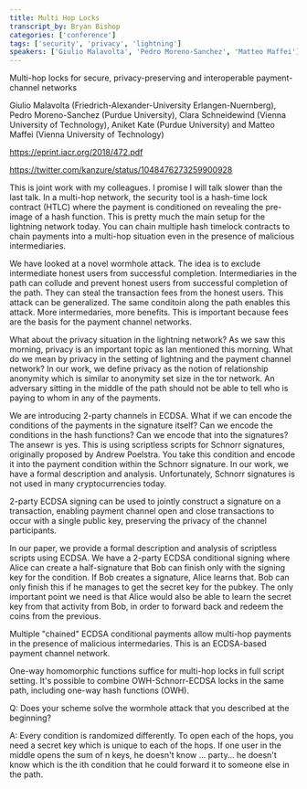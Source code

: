 ```yaml
---
title: Multi Hop Locks
transcript_by: Bryan Bishop
categories: ['conference']
tags: ['security', 'privacy', 'lightning']
speakers: ['Giulio Malavolta', 'Pedro Moreno-Sanchez', 'Matteo Maffei']
---
```


Multi-hop locks for secure, privacy-preserving and interoperable payment-channel networks

Giulio Malavolta (Friedrich-Alexander-University Erlangen-Nuernberg), Pedro Moreno-Sanchez (Purdue University), Clara Schneidewind (Vienna University of Technology), Aniket Kate (Purdue University) and Matteo Maffei (Vienna University of Technology)

<https://eprint.iacr.org/2018/472.pdf>

<https://twitter.com/kanzure/status/1048476273259900928>

This is joint work with my colleagues. I promise I will talk slower than the last talk. In a multi-hop network, the security tool is a hash-time lock contract (HTLC) where the payment is conditioned on revealing the pre-image of a hash function. This is pretty much the main setup for the lightning network today. You can chain multiple hash timelock contracts to chain payments into a multi-hop situation even in the presence of malicious intermediaries.

We have looked at a novel wormhole attack. The idea is to exclude intermediate honest users from successful completion. Intermediaries in the path can collude and prevent honest users from successful completion of the path. They can steal the transaction fees from the honest users. This attack can be generalized. The same conditoin along the path enables this attack. More intermedaries, more benefits. This is important because fees are the basis for the payment channel networks.

What about the privacy situation in the lightning network? As we saw this morning, privacy is an important topic as Ian mentioned this morning. What do we mean by privacy in the setting of lightning and the payment channel network? In our work, we define privacy as the notion of relationship anonymity which is similar to anonymity set size in the tor network. An adversary sitting in the middle of the path should not be able to tell who is paying to whom in any of the payments.

We are introducing 2-party channels in ECDSA. What if we can encode the conditions of the payments in the signature itself? Can we encode the conditions in the hash functions? Can we encode that into the signatures? The ansewr is yes. This is using scriptless scripts for Schnorr signatures, originally proposed by Andrew Poelstra. You take this condition and encode it into the payment condition within the Schnorr signature. In our work, we have a formal description and analysis. Unfortunately, Schnorr signatures is not used in many cryptocurrencies today.

2-party ECDSA signing can be used to jointly construct a signature on a transaction, enabling payment channel open and close transactions to occur with a single public key, preserving the privacy of the channel participants.

In our paper, we provide a formal description and analysis of scriptless scripts using ECDSA. We have a 2-party ECDSA conditional signing where Alice can create a half-signature that Bob can finish only with the signing key for the condition. If Bob creates a signature, Alice learns that. Bob can only finish this if he manages to get the secret key for the pubkey. The only important point we need is that Alice would also be able to learn the secret key from that activity from Bob, in order to forward back and redeem the coins from the previous.

Multiple "chained" ECDSA conditional payments allow multi-hop payments in the presence of malicious intermedaries. This is an ECDSA-based payment channel network.

One-way homomorphic functions suffice for multi-hop locks in full script setting. It's possible to combine OWH-Schnorr-ECDSA locks in the same path, including one-way hash functions (OWH).

Q: Does your scheme solve the wormhole attack that you described at the beginning?

A: Every condition is randomized differently. To open each of the hops, you need a secret key which is unique to each of the hops. If one user in the middle opens the sum of n keys, he doesn't know ... party... he doesn't know which is the ith condition that he could forward it to someone else in the path.
